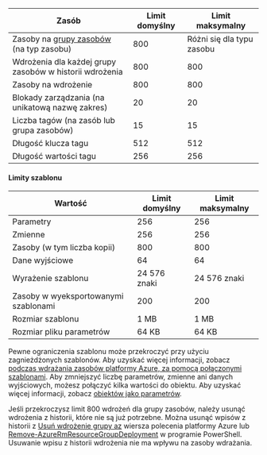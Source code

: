 | Zasób | Limit domyślny | Limit maksymalny |
| --- | --- | --- |
| Zasoby na [grupy zasobów](../articles/azure-resource-manager/resource-group-overview.md#resource-groups) (na typ zasobu) |800 |Różni się dla typu zasobu |
| Wdrożenia dla każdej grupy zasobów w historii wdrożenia |800 |800 |
| Zasoby na wdrożenie |800 |800 |
| Blokady zarządzania (na unikatową nazwę zakres) |20 |20 |
| Liczba tagów (na zasób lub grupa zasobów) |15 |15 |
| Długość klucza tagu |512 |512 |
| Długość wartości tagu |256 |256 |


#### <a name="template-limits"></a>Limity szablonu

| Wartość | Limit domyślny | Limit maksymalny |
| --- | --- | --- |
| Parametry |256 |256 |
| Zmienne |256 |256 |
| Zasoby (w tym liczba kopii) |800 |800 |
| Dane wyjściowe |64 |64 |
| Wyrażenie szablonu |24 576 znaki |24 576 znaki |
| Zasoby w wyeksportowanymi szablonami |200 |200 | 
| Rozmiar szablonu |1 MB |1 MB |
| Rozmiar pliku parametrów |64 KB |64 KB |

Pewne ograniczenia szablonu może przekroczyć przy użyciu zagnieżdżonych szablonów. Aby uzyskać więcej informacji, zobacz [podczas wdrażania zasobów platformy Azure, za pomocą połączonymi szablonami](../articles/azure-resource-manager/resource-group-linked-templates.md). Aby zmniejszyć liczbę parametrów, zmienne ani danych wyjściowych, możesz połączyć kilka wartości do obiektu. Aby uzyskać więcej informacji, zobacz [obiektów jako parametrów](../articles/azure-resource-manager/resource-manager-objects-as-parameters.md).

Jeśli przekroczysz limit 800 wdrożeń dla grupy zasobów, należy usunąć wdrożenia z historii, które nie są już potrzebne. Można usunąć wpisów z historii z [Usuń wdrożenie grupy az](/cli/azure/group/deployment#az_group_deployment_delete) wiersza polecenia platformy Azure lub [Remove-AzureRmResourceGroupDeployment](/powershell/module/azurerm.resources/remove-azurermresourcegroupdeployment) w programie PowerShell. Usuwanie wpisu z historii wdrożenia nie ma wpływu na zasoby wdrażania. 